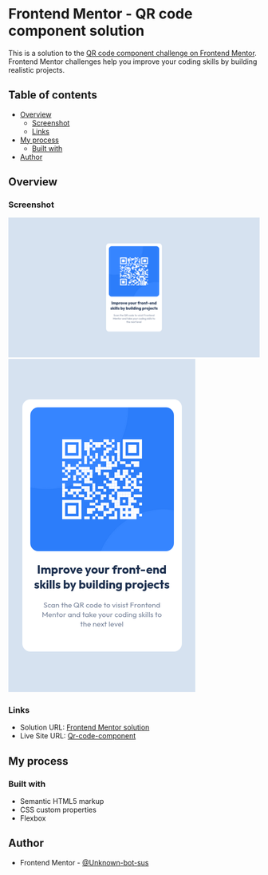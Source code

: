 # Frontend Mentor - QR code component solution

This is a solution to the [QR code component challenge on Frontend Mentor](https://www.frontendmentor.io/challenges/qr-code-component-iux_sIO_H). Frontend Mentor challenges help you improve your coding skills by building realistic projects. 

## Table of contents

- [Overview](#overview)
  - [Screenshot](#screenshot)
  - [Links](#links)
- [My process](#my-process)
  - [Built with](#built-with)
- [Author](#author)

## Overview

### Screenshot

![](./desktop_screenshot.png)
![](./mobile_screenshot.png)


### Links

- Solution URL: [Frontend Mentor solution](https://www.frontendmentor.io/solutions/qrcodecomponent-using-html-and-vanilia-css-P1MDmlJ6wN)
- Live Site URL: [Qr-code-component](https://qr-code-component-iota-five.vercel.app/)

## My process

### Built with

- Semantic HTML5 markup
- CSS custom properties
- Flexbox

## Author

- Frontend Mentor - [@Unknown-bot-sus](https://www.frontendmentor.io/profile/Unknown-bot-sus)